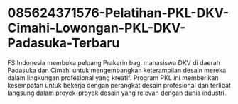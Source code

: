 # 085624371576-Pelatihan-PKL-DKV-Cimahi-Lowongan-PKL-DKV-Padasuka-Terbaru
FS Indonesia membuka peluang Prakerin bagi mahasiswa DKV di daerah Padasuka dan Cimahi untuk mengembangkan keterampilan desain mereka dalam lingkungan profesional yang kreatif. Program PKL ini memberikan kesempatan untuk bekerja dengan perangkat desain profesional dan terlibat langsung dalam proyek-proyek desain yang relevan dengan dunia industri.
